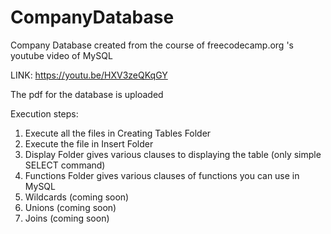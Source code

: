 # CompanyDatabase
Company Database created from the course of freecodecamp.org 's youtube video of MySQL

LINK: https://youtu.be/HXV3zeQKqGY 

The pdf for the database is uploaded 

Execution steps:
1. Execute all the files in Creating Tables Folder
2. Execute the file in Insert Folder
3. Display Folder gives various clauses to displaying the table (only simple SELECT command)
4. Functions Folder gives various clauses of functions you can use in MySQL 
5. Wildcards (coming soon)
6. Unions (coming soon)
7. Joins (coming soon)
